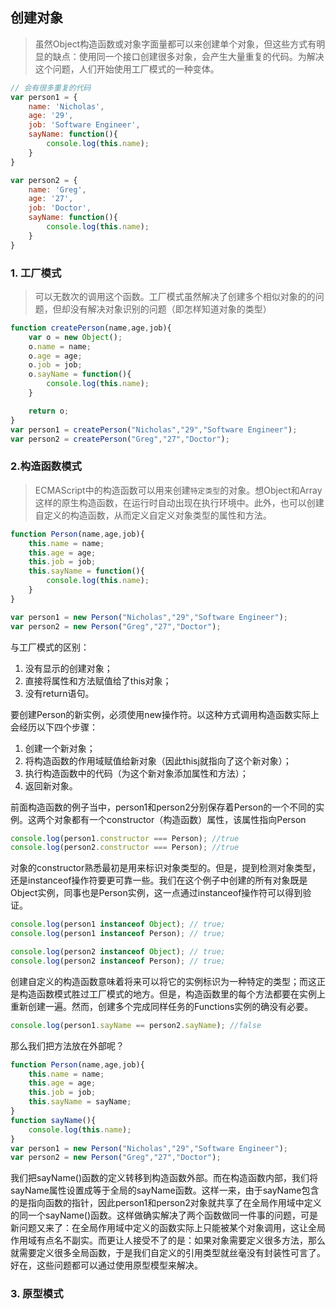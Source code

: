 ## 创建对象
> 虽然Object构造函数或对象字面量都可以来创建单个对象，但这些方式有明显的缺点：使用同一个接口创建很多对象，会产生大量重复的代码。为解决这个问题，人们开始使用工厂模式的一种变体。

```javascript
// 会有很多重复的代码
var person1 = {
    name: 'Nicholas',
    age: '29',
    job: 'Software Engineer',
    sayName: function(){
        console.log(this.name);
    }
}

var person2 = {
    name: 'Greg',
    age: '27',
    job: 'Doctor',
    sayName: function(){
        console.log(this.name);
    }
}
```
### 1. 工厂模式
> 可以无数次的调用这个函数。工厂模式虽然解决了创建多个相似对象的的问题，但却没有解决对象识别的问题（即怎样知道对象的类型）

```javascript
function createPerson(name,age,job){
    var o = new Object();
    o.name = name;
    o.age = age;
    o.job = job;
    o.sayName = function(){
        console.log(this.name);
    }

    return o;
}
var person1 = createPerson("Nicholas","29","Software Engineer");
var person2 = createPerson("Greg","27","Doctor");
```

### 2.构造函数模式
> ECMAScript中的构造函数可以用来创建`特定类型`的对象。想Object和Array这样的原生构造函数，在运行时自动出现在执行环境中。此外，也可以创建自定义的构造函数，从而定义自定义对象类型的属性和方法。

```javascript
function Person(name,age,job){
    this.name = name;
    this.age = age;
    this.job = job;
    this.sayName = function(){
        console.log(this.name);
    }
}

var person1 = new Person("Nicholas","29","Software Engineer");
var person2 = new Person("Greg","27","Doctor");
```
与工厂模式的区别：
1. 没有显示的创建对象；
2. 直接将属性和方法赋值给了this对象；
3. 没有return语句。

要创建Person的新实例，必须使用new操作符。以这种方式调用构造函数实际上会经历以下四个步骤：
1. 创建一个新对象；
2. 将构造函数的作用域赋值给新对象（因此thisj就指向了这个新对象）；
3. 执行构造函数中的代码（为这个新对象添加属性和方法）；
4. 返回新对象。

前面构造函数的例子当中，person1和person2分别保存着Person的一个不同的实例。这两个对象都有一个constructor（构造函数）属性，该属性指向Person

```javascript
console.log(person1.constructor === Person); //true
console.log(person2.constructor === Person); //true
```

对象的constructor熟悉最初是用来标识对象类型的。但是，提到检测对象类型，还是instanceof操作符要更可靠一些。我们在这个例子中创建的所有对象既是Object实例，同事也是Person实例，这一点通过instanceof操作符可以得到验证。

```javascript
console.log(person1 instanceof Object); // true;
console.log(person1 instanceof Person); // true;

console.log(person2 instanceof Object); // true;
console.log(person2 instanceof Person); // true;
```

创建自定义的构造函数意味着将来可以将它的实例标识为一种特定的类型；而这正是构造函数模式胜过工厂模式的地方。但是，构造函数里的每个方法都要在实例上重新创建一遍。然而，创建多个完成同样任务的Functions实例的确没有必要。

```javascript
console.log(person1.sayName == person2.sayName); //false
```

那么我们把方法放在外部呢？

```javascript
function Person(name,age,job){
    this.name = name;
    this.age = age;
    this.job = job;
    this.sayName = sayName;
}
function sayName(){
    console.log(this.name);
}
var person1 = new Person("Nicholas","29","Software Engineer");
var person2 = new Person("Greg","27","Doctor");
```
我们把sayName()函数的定义转移到构造函数外部。而在构造函数内部，我们将sayName属性设置成等于全局的sayName函数。这样一来，由于sayName包含的是指向函数的指针，因此person1和person2对象就共享了在全局作用域中定义的同一个sayName()函数。这样做确实解决了两个函数做同一件事的问题，可是新问题又来了：在全局作用域中定义的函数实际上只能被某个对象调用，这让全局作用域有点名不副实。而更让人接受不了的是：如果对象需要定义很多方法，那么就需要定义很多全局函数，于是我们自定义的引用类型就丝毫没有封装性可言了。好在，这些问题都可以通过使用原型模型来解决。

### 3. 原型模式

